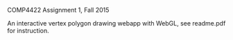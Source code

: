 COMP4422 Assignment 1, Fall 2015

An interactive vertex polygon drawing webapp with WebGL, see readme.pdf for instruction.
